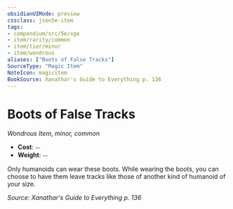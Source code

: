 ```yaml
---
obsidianUIMode: preview
cssclass: json5e-item
tags:
- compendium/src/5e/xge
- item/rarity/common
- item/tier/minor
- item/wondrous
aliases: ["Boots of False Tracks"]
SourceType: "Magic Item"
NoteIcon: magicitem
BookSource: Xanathar's Guide to Everything p. 136
---
```

# Boots of False Tracks
*Wondrous Item, minor, common*  

- **Cost**: ⏤
- **Weight**: ⏤

Only humanoids can wear these boots. While wearing the boots, you can choose to have them leave tracks like those of another kind of humanoid of your size.

*Source: Xanathar's Guide to Everything p. 136*